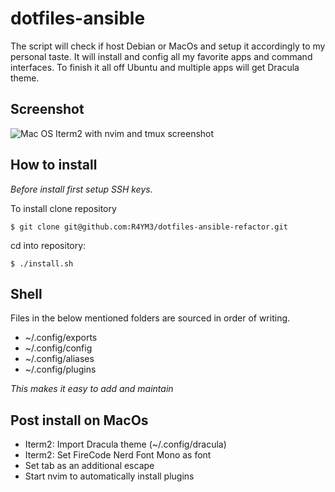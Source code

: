 # dotfiles-ansible

The script will check if host Debian or MacOs and setup it accordingly to my personal taste.
It will install and config all my favorite apps and command interfaces. To finish it all off Ubuntu and multiple apps will get Dracula theme.

## Screenshot
![Mac OS Iterm2 with nvim and tmux screenshot](https://raw.githubusercontent.com/R4YM3/dotfiles-ansible-refactor/main/screenshot.png)


## How to install

_Before install first setup SSH keys._

To install clone  repository
```
$ git clone git@github.com:R4YM3/dotfiles-ansible-refactor.git
```
cd into repository:
```
$ ./install.sh
```

## Shell
Files in the below mentioned folders are sourced in order of writing.

- ~/.config/exports
- ~/.config/config
- ~/.config/aliases
- ~/.config/plugins

_This makes it easy to add and maintain_

## Post install on MacOs
- Iterm2: Import Dracula theme (~/.config/dracula)
- Iterm2: Set FireCode Nerd Font Mono as font
- Set tab as an additional escape
- Start nvim to automatically install plugins

